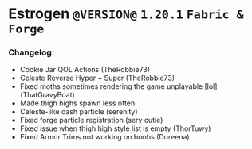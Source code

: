 # Estrogen `@VERSION@` `1.20.1` `Fabric & Forge`
### Changelog:
- Cookie Jar QOL Actions (TheRobbie73)
- Celeste Reverse Hyper + Super (TheRobbie73)
- Fixed moths sometimes rendering the game unplayable [lol] (ThatGravyBoat)
- Made thigh highs spawn less often
- Celeste-like dash particle (serenity)
- Fixed forge particle registration (sery cutie)
- Fixed issue when thigh high style list is empty (ThorTuwy)
- Fixed Armor Trims not working on boobs (Doreena)